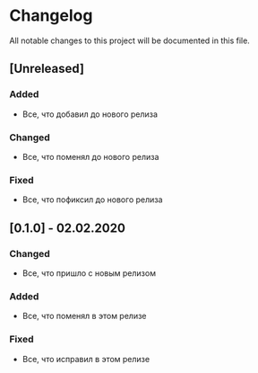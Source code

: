 # Changelog
All notable changes to this project will be documented in this file.

## [Unreleased]
### Added
- Все, что добавил до нового релиза

### Changed
- Все, что поменял до нового релиза

### Fixed
- Все, что пофиксил до нового релиза

## [0.1.0] - 02.02.2020
### Changed
- Все, что пришло с новым релизом

### Added
- Все, что поменял в этом релизе

### Fixed
- Все, что исправил в этом релизе
